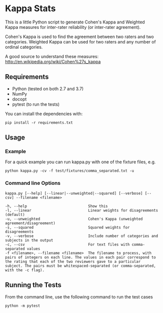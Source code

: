 # Kappa Stats

This is a little Python script to generate Cohen's Kappa and Weighted Kappa measures for inter-rater reliability (or inter-rater agreement).

Cohen's Kappa is used to find the agreement between two raters and two categories. Weighted Kappa can be used for two raters and any number of ordinal categories.

A good source to understand these measures:
http://en.wikipedia.org/wiki/Cohen%27s_kappa

## Requirements

* Python (tested on both 2.7 and 3.7)
* NumPy
* docopt
* pytest (to run the tests)

You can install the dependencies with:

    pip install -r requirements.txt

## Usage

### Example
For a quick example you can run kappa.py with one of the fixture files, e.g.

    python kappa.py -cv -f test/fixtures/comma_separated.txt -u

### Command line Options

    kappa.py [--help] [--linear|--unweighted|--squared] [--verbose] [--csv] --filename <filename>

    -h, --help                            Show this
    -l, --linear                          Linear weights for disagreements (default)
    -u, --unweighted                      Cohen's Kappa (unweighted agreement/disagreement)
    -s, --squared                         Squared weights for disagreements
    -v, --verbose                         Include number of categories and subjects in the output
    -c, --csv                             For text files with comma-separated values
    -f <filename>, --filename <filename>  The filename to process, with pairs of integers on each line. The values in each pair correspond to the rating that each of the two reviewers gave to a particular subject. The pairs must be whitespaced-separated (or comma-separated, with the -c flag).

## Running the Tests

From the command line, use the following command to run the test cases

    python -m pytest
